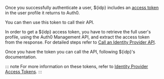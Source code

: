 Once you successfully authenticate a user, ${idp} includes an [access token](/tokens/access-token) in the user profile it returns to Auth0. 

You can then use this token to call their API.

In order to get a ${idp} access token, you have to retrieve the full user's profile, using the Auth0 Management API, and extract the access token from the response. For detailed steps refer to [Call an Identity Provider API](/connections/calling-an-external-idp-api).

Once you have the token you can call the API, following ${idp}'s documentation.

::: note
For more information on these tokens, refer to [Identity Provider Access Tokens](/tokens/idp).
:::